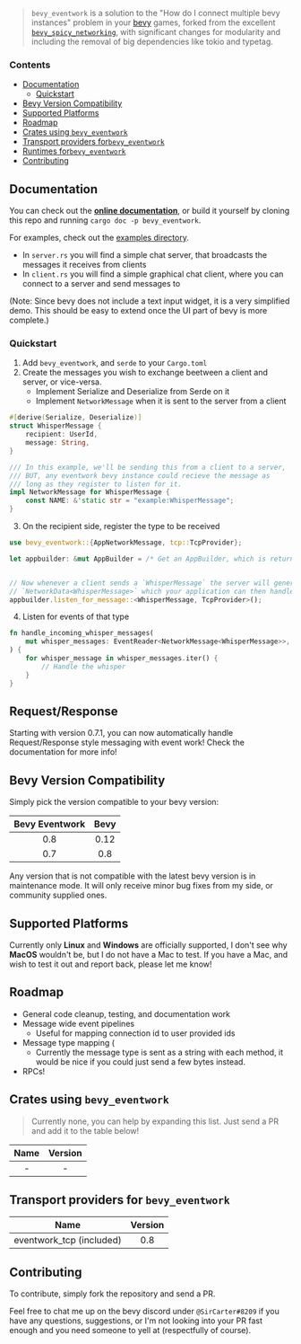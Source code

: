 > `bevy_eventwork` is a solution to the "How do I connect multiple bevy instances" problem in your [bevy](https://bevyengine.org/) games, forked from the excellent [`bevy_spicy_networking`](https://crates.io/crates/bevy_spicy_networking), with significant changes for modularity and including the removal of big dependencies like tokio and typetag.


### Contents
- [Documentation](#documentation)
  - [Quickstart](#quickstart)
- [Bevy Version Compatibility](#bevy-version-compatibility)
- [Supported Platforms](#supported-platforms)
- [Roadmap](#roadmap)
- [Crates using `bevy_eventwork`](#crates-using-bevy_eventwork)
- [Transport providers for`bevy_eventwork`](#transport-providers-for-bevy_eventwork)
- [Runtimes for`bevy_eventwork`](#transport-providers-for-bevy_eventwork)
- [Contributing](#contributing)


Documentation
-------------

You can check out the [**online documentation**](https://docs.rs/bevy_eventwork), or build it yourself by cloning this repo and running `cargo doc -p bevy_eventwork`.

For examples, check out the [examples directory](https://github.com/jamescarterbell/bevy_eventwork/tree/master/examples).

- In `server.rs` you will find a simple chat server, that broadcasts the messages it receives from clients
- In `client.rs` you will find a simple graphical chat client, where you can connect to a server and send messages to

(Note: Since bevy does not include a text input widget, it is a very simplified demo. This should be easy to extend once the UI part of bevy 
is more complete.)

### Quickstart

1. Add `bevy_eventwork`, and `serde` to your `Cargo.toml`
2. Create the messages you wish to exchange beetween a client and server, or vice-versa.
    - Implement Serialize and Deserialize from Serde on it
    - Implement `NetworkMessage` when it is sent to the server from a client

```rust
#[derive(Serialize, Deserialize)]
struct WhisperMessage {
    recipient: UserId,
    message: String,
}

/// In this example, we'll be sending this from a client to a server,
/// BUT, any eventwork bevy instance could recieve the message as
/// long as they register to listen for it.
impl NetworkMessage for WhisperMessage {
    const NAME: &'static str = "example:WhisperMessage"; 
}
```

3. On the recipient side, register the type to be received

```rust
use bevy_eventwork::{AppNetworkMessage, tcp::TcpProvider};

let appbuilder: &mut AppBuilder = /* Get an AppBuilder, which is returned by bevy from App::build() */;


// Now whenever a client sends a `WhisperMessage` the server will generate an event of
// `NetworkData<WhisperMessage>` which your application can then handle
appbuilder.listen_for_message::<WhisperMessage, TcpProvider>();
```

4. Listen for events of that type

```rust
fn handle_incoming_whisper_messages(
    mut whisper_messages: EventReader<NetworkMessage<WhisperMessage>>,
) {
    for whisper_message in whisper_messages.iter() {
        // Handle the whisper
    }
}
```

## Request/Response
Starting with version 0.7.1, you can now automatically handle Request/Response style messaging with event work! Check the documentation for more info!

Bevy Version Compatibility
--------------------------

Simply pick the version compatible to your bevy version:

| Bevy Eventwork | Bevy  |
| :------------: | :---: |
|       0.8      |   0.12  |
|       0.7      |   0.8  |

Any version that is not compatible with the latest bevy version is in maintenance mode.
It will only receive minor bug fixes from my side, or community supplied ones.

Supported Platforms
-------------------

Currently only **Linux** and **Windows** are officially supported, I don't see why **MacOS** wouldn't be, but I do not have a Mac to test. If you have a Mac, and wish to test it out and report back, please let me know!

Roadmap
-------

* General code cleanup, testing, and documentation work
* Message wide event pipelines
    * Useful for mapping connection id to user provided ids
* Message type mapping (
    * Currently the message type is sent as a string with each method, it would be nice if you could just send a few bytes instead.
* RPCs!


Crates using `bevy_eventwork`
-----------------------------

> Currently none, you can help by expanding this list. Just send a PR and add it to the table below!

| Name | Version |
|:----:|:-------:|
|  -   |    -    |

Transport providers for `bevy_eventwork`
----------------------------------------


| Name            | Version |
|:---------------:|:-------:|
|  eventwork_tcp (included)  |   0.8   |

Contributing
------------

To contribute, simply fork the repository and send a PR.

 Feel free to chat me up on the bevy discord under `@SirCarter#8209` if you have any questions, suggestions, or I'm not looking into your PR fast enough and you need someone to yell at (respectfully of course).
